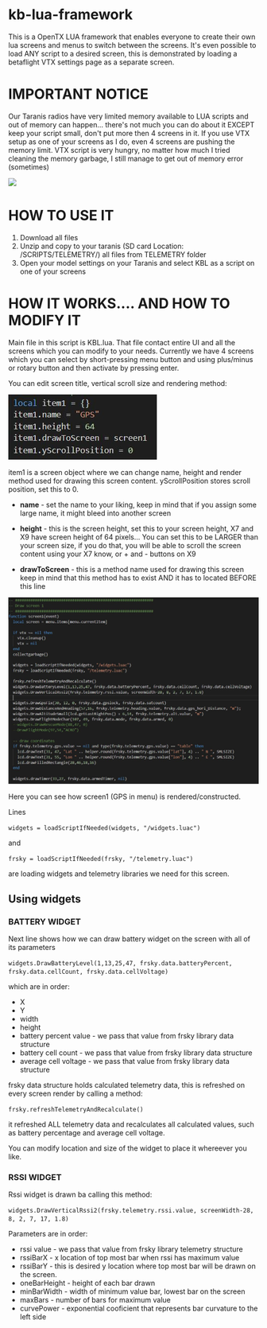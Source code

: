# kb-lua-framework

This is a OpenTX LUA framework that enables everyone to create their own lua screens and menus to switch between the screens.
It's even possible to load ANY script to a desired screen, this is demonstrated by loading a betaflight VTX settings page as a separate screen.

# IMPORTANT NOTICE
Our Taranis radios have very limited memory available to LUA scripts and out of memory can happen... there's not much you can do about it EXCEPT keep your script small, don't put more then 4 screens in it. If you use VTX setup as one of your screens as I do, even 4 screens are pushing the memory limit. VTX script is very hungry, no matter how much I tried cleaning the memory garbage, I still manage to get out of memory error (sometimes)



![](https://raw.githubusercontent.com/kbilicic/kb-lua-framework/master/IMAGES/demo%2019.2.2019.gif)


# HOW TO USE IT

1. Download all files
2. Unzip and copy to your taranis (SD card Location: /SCRIPTS/TELEMETRY/) all files from TELEMETRY folder
3. Open your model settings on your Taranis and select KBL as a script on one of your screens


# HOW IT WORKS.... AND HOW TO MODIFY IT

Main file in this script is KBL.lua. That file contact entire UI and all the screens which you can modify to your needs.
Currently we have 4 screens which you can select by short-pressing menu button and using plus/minus or rotary button and then activate by pressing enter.


You can edit screen title, vertical scroll size and rendering method:

![](https://raw.githubusercontent.com/kbilicic/kb-lua-framework/master/IMAGES/screen_config_example.JPG)

item1 is a screen object where we can change name, height and render method used for drawing this screen content. yScrollPosition stores scroll position, set this to 0.

* **name** - set the name to your liking, keep in mind that if you assign some large name, it might bleed into another screen

* **height** - this is the screen height, set this to your screen height, X7 and X9 have screen height of 64 pixels...
         You can set this to be LARGER than your screen size, if you do that, you will be able to scroll the screen content using your X7          know, or + and - buttons on X9
         
* **drawToScreen** - this is a method name used for drawing this screen
               keep in mind that this method has to exist AND it has to located BEFORE this line
               

![](https://raw.githubusercontent.com/kbilicic/kb-lua-framework/master/IMAGES/screen1_code.JPG)

Here you can see how screen1 (GPS in menu) is rendered/constructed. 

Lines

`widgets = loadScriptIfNeeded(widgets, "/widgets.luac")` 

and

`frsky = loadScriptIfNeeded(frsky, "/telemetry.luac")`

are loading widgets and telemetry libraries we need for this screen.

## Using widgets

### BATTERY WIDGET

Next line shows how we can draw battery widget on the screen with all of its parameters

`widgets.DrawBatteryLevel(1,13,25,47, frsky.data.batteryPercent, frsky.data.cellCount, frsky.data.cellVoltage)`

which are in order:

* X 
* Y
* width
* height
* battery percent value - we pass that value from frsky library data structure
* battery cell count - we pass that value from frsky library data structure
* average cell voltage - we pass that value from frsky library data structure

frsky data structure holds calculated telemetry data, this is refreshed on every screen render by calling a method:

`frsky.refreshTelemetryAndRecalculate()`

it refreshed ALL telemetry data and recalculates all calculated values, such as battery percentage and average cell voltage.

You can modify location and size of the widget to place it whereever you like.


### RSSI WIDGET

Rssi widget is drawn ba calling this method:

`widgets.DrawVerticalRssi2(frsky.telemetry.rssi.value, screenWidth-28, 8, 2, 7, 17, 1.8)`

Parameters are in order:

* rssi value - we pass that value from frsky library telemetry structure
* rssiBarX - x location of top most bar when rssi has maximum value
* rssiBarY - this is desired y location where top most bar will be drawn on the screen.
* oneBarHeight - height of each bar drawn
* minBarWidth - width of minimum value bar, lowest bar on the screen
* maxBars - number of bars for maximum value
* curvePower - exponential cooficient that represents bar curvature to the left side

